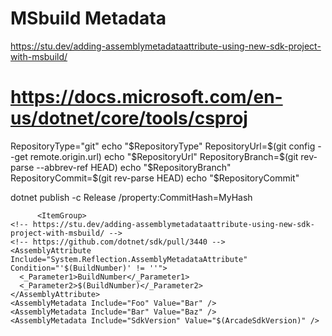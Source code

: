 # MSbuild Metadata

https://stu.dev/adding-assemblymetadataattribute-using-new-sdk-project-with-msbuild/

# https://docs.microsoft.com/en-us/dotnet/core/tools/csproj
RepositoryType="git"
echo "$RepositoryType"
RepositoryUrl=$(git config --get remote.origin.url)
echo "$RepositoryUrl"
RepositoryBranch=$(git rev-parse --abbrev-ref HEAD)
echo "$RepositoryBranch"
RepositoryCommit=$(git rev-parse HEAD)
echo "$RepositoryCommit"

dotnet publish -c Release /property:CommitHash=MyHash


          <ItemGroup>
    <!-- https://stu.dev/adding-assemblymetadataattribute-using-new-sdk-project-with-msbuild/ -->
    <!-- https://github.com/dotnet/sdk/pull/3440 -->
    <AssemblyAttribute Include="System.Reflection.AssemblyMetadataAttribute" Condition="'$(BuildNumber)' != ''">
      <_Parameter1>BuildNumber</_Parameter1>
      <_Parameter2>$(BuildNumber)</_Parameter2>
    </AssemblyAttribute>
    <AssemblyMetadata Include="Foo" Value="Bar" />
    <AssemblyMetadata Include="Bar" Value="Baz" />
    <AssemblyMetadata Include="SdkVersion" Value="$(ArcadeSdkVersion)" />
  </ItemGroup>
